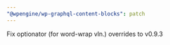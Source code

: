 ```yaml
---
"@wpengine/wp-graphql-content-blocks": patch
---
```


Fix optionator (for word-wrap vln.) overrides to v0.9.3

